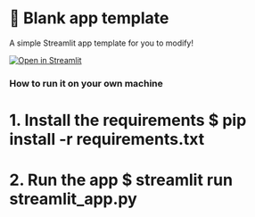 # 🎈 Blank app template

A simple Streamlit app template for you to modify!

[![Open in Streamlit](https://static.streamlit.io/badges/streamlit_badge_black_white.svg)](https://blank-app-template.streamlit.app/)

### How to run it on your own machine

# 1. Install the requirements $ pip install -r requirements.txt
# 2. Run the app $ streamlit run streamlit_app.py
